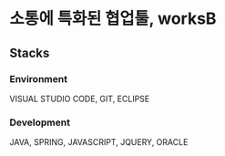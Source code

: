 # 소통에 특화된 협업툴, worksB
<h2>Stacks</h2>

<h3>Environment</h3>
<p>VISUAL STUDIO CODE, GIT, ECLIPSE</p>
<h3>Development</h3>
<p>JAVA, SPRING, JAVASCRIPT, JQUERY, ORACLE</p>
